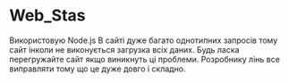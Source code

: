 # Web_Stas
Використовую Node.js
В сайті дуже багато однотипних запросів тому сайт інколи не виконується загрузка всіх даних. Будь ласка перегружайте сайт якщо виникнуть ці проблеми. Розробнику лінь все виправляти тому що це дуже довго і складно.
